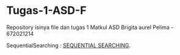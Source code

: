 # Tugas-1-ASD-F
Repository isinya file dan tugas 1 Matkul ASD Brigita aurel Pelima - 672021214

SequentialSearching : 
<a href="https://github.com/Brigita-aurel/Tugas-1-ASD-F/blob/main/Sequential%20Searching%20(%20linear%20).c">SEQUENTIAL SEARCHING</a>.
